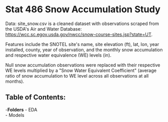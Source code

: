 # Stat 486 Snow Accumulation Study

Data: site_snow.csv is a cleaned dataset with observations scraped from the USDA's Air and Water Database: https://wcc.sc.egov.usda.gov/nwcc/snow-course-sites.jsp?state=UT. 

Features include the SNOTEL site's name, site elevation (ft), lat, lon, year installed, county, year of observation, and the monthly snow accumulation and respective water equivalence (WE) levels (in).

Null snow accumulation observations were replaced with their respective WE levels multiplied by a "Snow Water Equivalent Coefficient" (average ratio of snow accumulation to WE level across all observations 
at all months).

## Table of Contents:

  -**Folders**
    - EDA <br />
    - Models <br /> 
